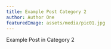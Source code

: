 ```yaml
---
title: Example Post Category 2
author: Author One
featuredImage: assets/media/pic01.jpg
---
```


Example Post in Category 2